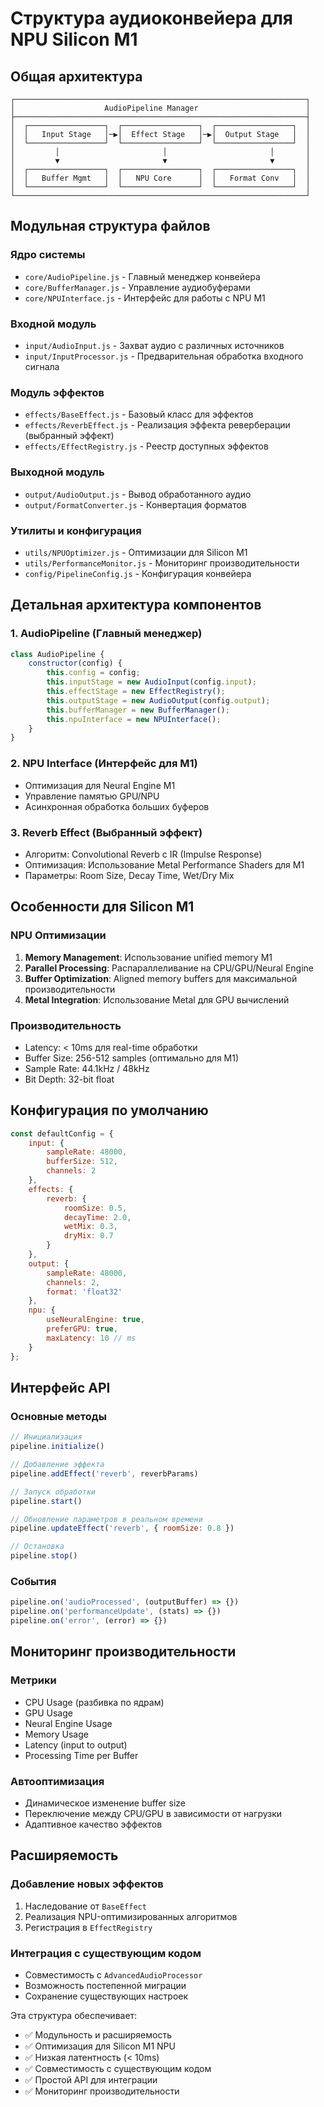 # Структура аудиоконвейера для NPU Silicon M1

## Общая архитектура

```
┌─────────────────────────────────────────────────────────────────┐
│                    AudioPipeline Manager                        │
├─────────────────────────────────────────────────────────────────┤
│  ┌─────────────────┐  ┌─────────────────┐  ┌─────────────────┐  │
│  │   Input Stage   │─▶│  Effect Stage   │─▶│  Output Stage   │  │
│  └─────────────────┘  └─────────────────┘  └─────────────────┘  │
│         │                       │                       │       │
│         ▼                       ▼                       ▼       │
│  ┌─────────────────┐  ┌─────────────────┐  ┌─────────────────┐  │
│  │   Buffer Mgmt   │  │   NPU Core      │  │   Format Conv   │  │
│  └─────────────────┘  └─────────────────┘  └─────────────────┘  │
└─────────────────────────────────────────────────────────────────┘
```

## Модульная структура файлов

### Ядро системы
- `core/AudioPipeline.js` - Главный менеджер конвейера
- `core/BufferManager.js` - Управление аудиобуферами
- `core/NPUInterface.js` - Интерфейс для работы с NPU M1

### Входной модуль
- `input/AudioInput.js` - Захват аудио с различных источников
- `input/InputProcessor.js` - Предварительная обработка входного сигнала

### Модуль эффектов
- `effects/BaseEffect.js` - Базовый класс для эффектов
- `effects/ReverbEffect.js` - Реализация эффекта реверберации (выбранный эффект)
- `effects/EffectRegistry.js` - Реестр доступных эффектов

### Выходной модуль
- `output/AudioOutput.js` - Вывод обработанного аудио
- `output/FormatConverter.js` - Конвертация форматов

### Утилиты и конфигурация
- `utils/NPUOptimizer.js` - Оптимизации для Silicon M1
- `utils/PerformanceMonitor.js` - Мониторинг производительности
- `config/PipelineConfig.js` - Конфигурация конвейера

## Детальная архитектура компонентов

### 1. AudioPipeline (Главный менеджер)
```javascript
class AudioPipeline {
    constructor(config) {
        this.config = config;
        this.inputStage = new AudioInput(config.input);
        this.effectStage = new EffectRegistry();
        this.outputStage = new AudioOutput(config.output);
        this.bufferManager = new BufferManager();
        this.npuInterface = new NPUInterface();
    }
}
```

### 2. NPU Interface (Интерфейс для M1)
- Оптимизация для Neural Engine M1
- Управление памятью GPU/NPU
- Асинхронная обработка больших буферов

### 3. Reverb Effect (Выбранный эффект)
- Алгоритм: Convolutional Reverb с IR (Impulse Response)
- Оптимизация: Использование Metal Performance Shaders для M1
- Параметры: Room Size, Decay Time, Wet/Dry Mix

## Особенности для Silicon M1

### NPU Оптимизации
1. **Memory Management**: Использование unified memory M1
2. **Parallel Processing**: Распараллеливание на CPU/GPU/Neural Engine
3. **Buffer Optimization**: Aligned memory buffers для максимальной производительности
4. **Metal Integration**: Использование Metal для GPU вычислений

### Производительность
- Latency: < 10ms для real-time обработки
- Buffer Size: 256-512 samples (оптимально для M1)
- Sample Rate: 44.1kHz / 48kHz
- Bit Depth: 32-bit float

## Конфигурация по умолчанию

```javascript
const defaultConfig = {
    input: {
        sampleRate: 48000,
        bufferSize: 512,
        channels: 2
    },
    effects: {
        reverb: {
            roomSize: 0.5,
            decayTime: 2.0,
            wetMix: 0.3,
            dryMix: 0.7
        }
    },
    output: {
        sampleRate: 48000,
        channels: 2,
        format: 'float32'
    },
    npu: {
        useNeuralEngine: true,
        preferGPU: true,
        maxLatency: 10 // ms
    }
};
```

## Интерфейс API

### Основные методы
```javascript
// Инициализация
pipeline.initialize()

// Добавление эффекта
pipeline.addEffect('reverb', reverbParams)

// Запуск обработки
pipeline.start()

// Обновление параметров в реальном времени
pipeline.updateEffect('reverb', { roomSize: 0.8 })

// Остановка
pipeline.stop()
```

### События
```javascript
pipeline.on('audioProcessed', (outputBuffer) => {})
pipeline.on('performanceUpdate', (stats) => {})
pipeline.on('error', (error) => {})
```

## Мониторинг производительности

### Метрики
- CPU Usage (разбивка по ядрам)
- GPU Usage
- Neural Engine Usage
- Memory Usage
- Latency (input to output)
- Processing Time per Buffer

### Автооптимизация
- Динамическое изменение buffer size
- Переключение между CPU/GPU в зависимости от нагрузки
- Адаптивное качество эффектов

## Расширяемость

### Добавление новых эффектов
1. Наследование от `BaseEffect`
2. Реализация NPU-оптимизированных алгоритмов
3. Регистрация в `EffectRegistry`

### Интеграция с существующим кодом
- Совместимость с `AdvancedAudioProcessor`
- Возможность постепенной миграции
- Сохранение существующих настроек

Эта структура обеспечивает:
- ✅ Модульность и расширяемость
- ✅ Оптимизация для Silicon M1 NPU
- ✅ Низкая латентность (< 10ms)
- ✅ Совместимость с существующим кодом
- ✅ Простой API для интеграции
- ✅ Мониторинг производительности